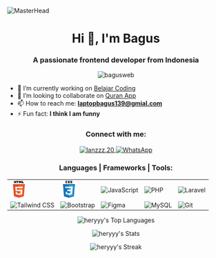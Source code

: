 ![MasterHead](https://propulsive.in/assets/img/service-icon/web.gif)

<h1 align="center">Hi 👋, I'm Bagus</h1>
<h3 align="center">A passionate frontend developer from Indonesia</h3>

<p align="center">
  <img src="https://komarev.com/ghpvc/?username=bagusweb&label=Profile%20views&color=0e75b6&style=flat" alt="bagusweb" />
</p>

- 🔭 I’m currently working on [Belajar Coding](https://bagusweb.github.io/belajar-coding-with-bagus)  
- 👯 I’m looking to collaborate on [Quran App](https://quran-app-bagus.vercel.app/)  
- 📫 How to reach me: **laptopbagus139@gmial.com**  
- ⚡ Fun fact: **I think I am funny**

<div align="center">
  <h3>Connect with me:</h3>
  <p>
    <a href="https://instagram.com/lanzzz.20" target="_blank">
      <img align="center" src="https://raw.githubusercontent.com/rahuldkjain/github-profile-readme-generator/master/src/images/icons/Social/instagram.svg" alt="lanzzz.20" height="30" width="40" />
    </a>
    <a href="https://wa.me/6285894493680" target="_blank">
      <img align="center" src="https://raw.githubusercontent.com/rahuldkjain/github-profile-readme-generator/master/src/images/icons/Social/whatsapp.svg" alt="WhatsApp" height="30" width="40" />
    </a>
  </p>
</div>


<div align="center">
  <h3>Languages | Frameworks | Tools:</h3>
  <table>
    <tr>
      <td><a href="https://www.w3.org/html/" target="_blank" rel="noreferrer"> <img src="https://raw.githubusercontent.com/devicons/devicon/master/icons/html5/html5-original-wordmark.svg" alt="html5" width="40" height="40"/> </a</td>
      <td><a href="https://www.w3schools.com/css/" target="_blank" rel="noreferrer"> <img src="https://raw.githubusercontent.com/devicons/devicon/master/icons/css3/css3-original-wordmark.svg" alt="css3" width="40" height="40"/> </a>
      <td><img width="30" src="https://user-images.githubusercontent.com/25181517/117447155-6a868a00-af3d-11eb-9cfe-245df15c9f3f.png" alt="JavaScript" title="JavaScript"/></td>
      <td><img width="30" src="https://user-images.githubusercontent.com/25181517/183570228-6a040b9f-3ddf-47a2-a201-743121dac664.png" alt="PHP" title="PHP"/></td>
      <td><img width="30" src="https://github.com/marwin1991/profile-technology-icons/assets/25181517/afcf1c98-544e-41fb-bf44-edba5e62809a" alt="Laravel" title="Laravel"/></td>
    </tr>
    <tr>
      <td><img width="30" src="https://user-images.githubusercontent.com/25181517/202896760-337261ed-ee92-4979-84c4-d4b829c7355d.png" alt="Tailwind CSS" title="Tailwind CSS"/></td>
      <td><img width="30" src="https://user-images.githubusercontent.com/25181517/183898054-b3d693d4-dafb-4808-a509-bab54cf5de34.png" alt="Bootstrap" title="Bootstrap"/></td>
      <td><img width="30" src="https://user-images.githubusercontent.com/25181517/189715289-df3ee512-6eca-463f-a0f4-c10d94a06b2f.png" alt="Figma" title="Figma"/></td>
      <td><img width="30" src="https://user-images.githubusercontent.com/25181517/183896128-ec99105a-ec1a-4d85-b08b-1aa1620b2046.png" alt="MySQL" title="MySQL"/></td>
      <td><img width="30" src="https://user-images.githubusercontent.com/25181517/192108372-f71d70ac-7ae6-4c0d-8395-51d8870c2ef0.png" alt="Git" title="Git"/></td>
    </tr>
  </table>
</div>


<div align="center">
  
![heryyy's Top Languages](https://github-readme-stats.vercel.app/api/top-langs/?username=BagusWeb&theme=vue-dark&show_icons=true&hide_border=false&layout=compact)
  
![heryyy's Stats](https://github-readme-stats.vercel.app/api?username=BagusWeb&theme=vue-dark&show_icons=true&hide_border=false&count_private=true)

![heryyy's Streak](https://github-readme-streak-stats.herokuapp.com/?user=BagusWeb&theme=vue-dark&hide_border=false)

</div>
